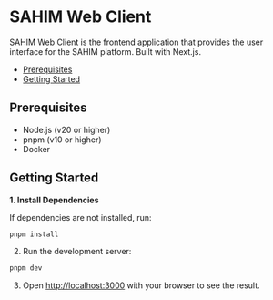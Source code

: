 <h1>SAHIM Web Client</h1>

SAHIM Web Client is the frontend application that provides the user interface for the SAHIM platform. Built with Next.js.

- [Prerequisites](#prerequisites)
- [Getting Started](#getting-started)

## Prerequisites

- Node.js (v20 or higher)
- pnpm (v10 or higher)
- Docker

## Getting Started

**1. Install Dependencies**

If dependencies are not installed, run:

```bash
pnpm install
```

2. Run the development server:

```bash
pnpm dev
```

3. Open [http://localhost:3000](http://localhost:3000) with your browser to see the result.